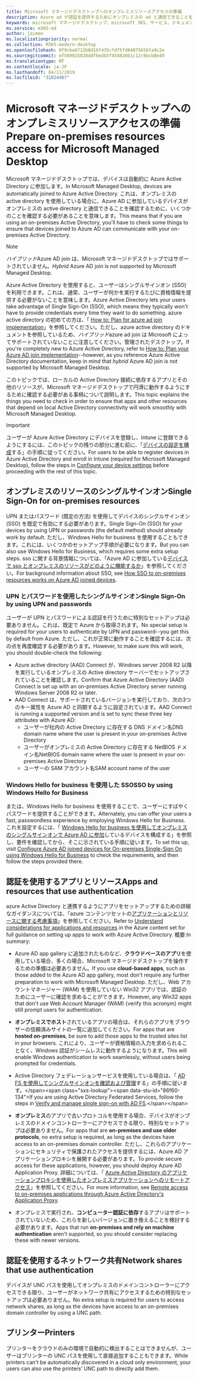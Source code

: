 ```yaml
---
title: Microsoft マネージドデスクトップへのオンプレミスリソースアクセスの準備
description: Azure ad が認証を提供するためにオンプレミスの ad と通信できることを確認するための重要な手順
keywords: microsoft マネージドデスクトップ、microsoft 365、サービス、ドキュメント
ms.service: m365-md
author: jaimeo
ms.localizationpriority: normal
ms.collection: M365-modern-desktop
ms.openlocfilehash: 0f9cbe6712b8d16f435cfdf5fd84875656fa9c2e
ms.sourcegitcommit: ef589025820ddf6edb5f454826b1c12c9bcb8e49
ms.translationtype: MT
ms.contentlocale: ja-JP
ms.lasthandoff: 04/11/2019
ms.locfileid: "31824467"
---
```

#  <a name="prepare-on-premises-resources-access-for-microsoft-managed-desktop"></a><span data-ttu-id="86f60-104">Microsoft マネージドデスクトップへのオンプレミスリソースアクセスの準備</span><span class="sxs-lookup"><span data-stu-id="86f60-104">Prepare on-premises resources access for Microsoft Managed Desktop</span></span>

<span data-ttu-id="86f60-105">Microsoft マネージドデスクトップでは、デバイスは自動的に Azure Active Directory に参加します。</span><span class="sxs-lookup"><span data-stu-id="86f60-105">In Microsoft Managed Desktop, devices are automatically joined to Azure Active Directory.</span></span> <span data-ttu-id="86f60-106">これは、オンプレミスの active directory を使用している場合に、Azure AD に参加しているデバイスがオンプレミスの active directory と通信できることを確認するために、いくつかのことを確認する必要があることを意味します。</span><span class="sxs-lookup"><span data-stu-id="86f60-106">This means that if you are using an on-premises Active Directory, you'll have to check some things to ensure that devices joined to Azure AD can communicate with your on-premises Active Directory.</span></span> 

> [!NOTE]  
> <span data-ttu-id="86f60-107">*ハイブリッド*Azure AD join は、Microsoft マネージドデスクトップではサポートされていません。</span><span class="sxs-lookup"><span data-stu-id="86f60-107">*Hybrid* Azure AD join is not supported by Microsoft Managed Desktop.</span></span>

<span data-ttu-id="86f60-108">Azure Active Directory を使用すると、ユーザーはシングルサインオン (SSO) を利用できます。これは、通常、ユーザーが何かを実行するたびに資格情報を提供する必要がないことを意味します。</span><span class="sxs-lookup"><span data-stu-id="86f60-108">Azure Active Directory lets your users take advantage of Single Sign-On (SSO), which means they typically won't have to provide credentials every time they want to do something.</span></span> <span data-ttu-id="86f60-109">azure active directory の初めての方は、「 [How to: Plan for azure ad join implementation](https://docs.microsoft.com/azure/active-directory/devices/azureadjoin-plan)」を参照してください。ただし、azure active directory のドキュメントを参照しているため、*ハイブリッド*azure ad join は Microsoft によってサポートされていないことに注意してください。管理されたデスクトップ。</span><span class="sxs-lookup"><span data-stu-id="86f60-109">If you're completely new to Azure Active Directory, refer to [How to: Plan your Azure AD join implementation](https://docs.microsoft.com/azure/active-directory/devices/azureadjoin-plan)--however, as you reference Azure Active Directory documentation, keep in mind that *hybrid* Azure AD join is not supported by Microsoft Managed Desktop.</span></span>


<span data-ttu-id="86f60-110">このトピックでは、ローカルの Active Directory 接続に依存するアプリとその他のリソースが、Microsoft マネージドデスクトップで円滑に動作するようにするために確認する必要がある事柄について説明します。</span><span class="sxs-lookup"><span data-stu-id="86f60-110">This topic explains the things you need to check in order to ensure that apps and other resources that depend on local Active Directory connectivity will work smoothly with Microsoft Managed Desktop.</span></span>


> [!IMPORTANT]  
> <span data-ttu-id="86f60-111">ユーザーが Azure Active Directory にデバイスを登録し、Intune に登録できるようにするには、このトピックの残りの部分に進む前に、「[デバイスの設定を構成](https://docs.microsoft.com/azure/active-directory/devices/azureadjoin-plan#configure-your-device-settings)する」の手順に従ってください。</span><span class="sxs-lookup"><span data-stu-id="86f60-111">For users to be able to register devices in Azure Active Directory and enroll in Intune (required for Microsoft Managed Desktop), follow the steps in [Configure your device settings](https://docs.microsoft.com/azure/active-directory/devices/azureadjoin-plan#configure-your-device-settings) before proceeding with the rest of this topic.</span></span>


## <a name="single-sign-on-for-on-premises-resources"></a><span data-ttu-id="86f60-112">オンプレミスのリソースのシングルサインオン</span><span class="sxs-lookup"><span data-stu-id="86f60-112">Single Sign-On for on-premises resources</span></span>

<span data-ttu-id="86f60-113">UPN またはパスワード (既定の方法) を使用してデバイスのシングルサインオン (SSO) を既定で有効にする必要があります。</span><span class="sxs-lookup"><span data-stu-id="86f60-113">Single Sign-On (SSO) for your devices by using UPN or passwords (the default method) should already work by default.</span></span> <span data-ttu-id="86f60-114">ただし、Windows Hello for business を使用することもできます。これには、いくつかのセットアップ手順が必要になります。</span><span class="sxs-lookup"><span data-stu-id="86f60-114">But you can also use Windows Hello for Business, which requires some extra setup steps.</span></span> <span data-ttu-id="86f60-115">sso に関する背景情報については、「Azure AD に参加している[デバイスで sso とオンプレミスのリソースがどのように機能するか](https://docs.microsoft.com/azure/active-directory/devices/azuread-join-sso#how-it-works)」を参照してください。</span><span class="sxs-lookup"><span data-stu-id="86f60-115">For background information about SSO, see [How SSO to on-premises resources works on Azure AD joined devices](https://docs.microsoft.com/azure/active-directory/devices/azuread-join-sso#how-it-works).</span></span>


### <a name="single-sign-on-by-using-upn-and-passwords"></a><span data-ttu-id="86f60-116">UPN とパスワードを使用したシングルサインオン</span><span class="sxs-lookup"><span data-stu-id="86f60-116">Single Sign-On by using UPN and passwords</span></span>

<span data-ttu-id="86f60-117">ユーザーが UPN とパスワードによる認証を行うために特別なセットアップは必要ありません。これは、既定で Azure から取得されます。</span><span class="sxs-lookup"><span data-stu-id="86f60-117">No special setup is required for your users to authenticate by UPN and password--you get this by default from Azure.</span></span> <span data-ttu-id="86f60-118">ただし、これが正常に動作することを確認するには、次の点を再度確認する必要があります。</span><span class="sxs-lookup"><span data-stu-id="86f60-118">However, to make sure this will work, you should double-check the following:</span></span>

- <span data-ttu-id="86f60-119">Azure active directory (AAD) Connect が、Windows server 2008 R2 以降を実行しているオンプレミスの Active directory サーバーでセットアップされていることを確認します。</span><span class="sxs-lookup"><span data-stu-id="86f60-119">Confirm that Azure Active Directory (AAD) Connect is set up with an on-premises Active Directory server running Windows Server 2008 R2 or later.</span></span>
- <span data-ttu-id="86f60-120">AAD Connect は、サポートされているバージョンを実行しており、次の3つのキー属性を Azure AD と同期するように設定されています。</span><span class="sxs-lookup"><span data-stu-id="86f60-120">AAD Connect is running a supported version and is set to sync these three key attributes with Azure AD:</span></span> 
    - <span data-ttu-id="86f60-121">ユーザーが社内の Active Directory に存在する DNS ドメイン名</span><span class="sxs-lookup"><span data-stu-id="86f60-121">DNS domain name where the user is present in your on-premises Active Directory</span></span>
    - <span data-ttu-id="86f60-122">ユーザーがオンプレミスの Active Directory に存在する NetBIOS ドメイン名</span><span class="sxs-lookup"><span data-stu-id="86f60-122">NetBIOS domain name where the user is present in your on-premises Active Directory</span></span>
    - <span data-ttu-id="86f60-123">ユーザーの SAM アカウント名</span><span class="sxs-lookup"><span data-stu-id="86f60-123">SAM account name of the user</span></span>


### <a name="sso-by-using-windows-hello-for-business"></a><span data-ttu-id="86f60-124">Windows Hello for business を使用した SSO</span><span class="sxs-lookup"><span data-stu-id="86f60-124">SSO by using Windows Hello for Business</span></span>

<span data-ttu-id="86f60-125">または、Windows Hello for business を使用することで、ユーザーにすばやくパスワードを提供することができます。</span><span class="sxs-lookup"><span data-stu-id="86f60-125">Alternately, you can offer your users a fast, passwordless experience by employing Windows Hello for Business.</span></span> <span data-ttu-id="86f60-126">これを設定するには、「 [Windows Hello for business を使用してオンプレミスのシングルサインオンで Azure AD に参加](https://docs.microsoft.com/windows/security/identity-protection/hello-for-business/hello-hybrid-aadj-sso-base)しているデバイスを構成する」を参照し、要件を確認してから、そこに示されている手順に従います。</span><span class="sxs-lookup"><span data-stu-id="86f60-126">To set this up, visit [Configure Azure AD joined devices for On-premises Single-Sign On using Windows Hello for Business](https://docs.microsoft.com/windows/security/identity-protection/hello-for-business/hello-hybrid-aadj-sso-base) to check the requirements, and then follow the steps provided there.</span></span>


## <a name="apps-and-resources-that-use-authentication"></a><span data-ttu-id="86f60-127">認証を使用するアプリとリソース</span><span class="sxs-lookup"><span data-stu-id="86f60-127">Apps and resources that use authentication</span></span>

<span data-ttu-id="86f60-128">azure Active Directory と連携するようにアプリをセットアップするための詳細なガイダンスについては、「azure コンテンツセットの[アプリケーションとリソースに関する考慮事項](https://docs.microsoft.com/azure/active-directory/devices/azureadjoin-plan#understand-considerations-for-applications-and-resources)」を参照してください。</span><span class="sxs-lookup"><span data-stu-id="86f60-128">Refer to [Understand considerations for applications and resources](https://docs.microsoft.com/azure/active-directory/devices/azureadjoin-plan#understand-considerations-for-applications-and-resources) in the Azure content set for full guidance on setting up apps to work with Azure Active Directory.</span></span> <span data-ttu-id="86f60-129">概要:</span><span class="sxs-lookup"><span data-stu-id="86f60-129">In summary:</span></span>


- <span data-ttu-id="86f60-130">Azure AD app gallery に追加されたものなど、**クラウドベースのアプリ**を使用している場合、多くの場合、Microsoft マネージドデスクトップを操作するための準備は必要ありません。</span><span class="sxs-lookup"><span data-stu-id="86f60-130">If you use **cloud-based apps**, such as those added to the Azure AD app gallery, most don't require any further preparation to work with Microsoft Managed Desktop.</span></span> <span data-ttu-id="86f60-131">ただし、Web アカウントマネージャー (WAM) を使用していない Win32 アプリでは、認証のためにユーザーに確認を求めることができます。</span><span class="sxs-lookup"><span data-stu-id="86f60-131">However, any Win32 apps that don't use Web Account Manager (WAM) {verify this acronym} might still prompt users for authentication.</span></span>

- <span data-ttu-id="86f60-132">**オンプレミスでホスト**されているアプリの場合は、それらのアプリをブラウザーの信頼済みサイトの一覧に追加してください。</span><span class="sxs-lookup"><span data-stu-id="86f60-132">For apps that are **hosted on-premises**, be sure to add those apps to the trusted sites list in your browsers.</span></span> <span data-ttu-id="86f60-133">これにより、ユーザーが資格情報の入力を求められることなく、Windows 認証がシームレスに動作するようになります。</span><span class="sxs-lookup"><span data-stu-id="86f60-133">This will enable Windows authentication to work seamlessly, without users being prompted for credentials.</span></span>

- <span data-ttu-id="86f60-134">Active Directory フェデレーションサービスを使用している場合は、「 [AD FS を使用してシングルサインオンを確認および管理](https://docs.microsoft.com/previous-versions/azure/azure-services/jj151809(v=azure.100))する」の手順に従います。</span><span class="sxs-lookup"><span data-stu-id="86f60-134">If you are using Active Directory Federated Services, follow the steps in [Verify and manage single sign-on with AD FS](https://docs.microsoft.com/previous-versions/azure/azure-services/jj151809(v=azure.100)).</span></span> 

- <span data-ttu-id="86f60-135">**オンプレミス**のアプリで古いプロトコルを使用する場合、デバイスがオンプレミスのドメインコントローラーにアクセスできる限り、特別なセットアップは必要ありません。</span><span class="sxs-lookup"><span data-stu-id="86f60-135">For apps that are **on-premises and use older protocols**, no extra setup is required, as long as the devices have access to an on-premises domain controller.</span></span> <span data-ttu-id="86f60-136">ただし、これらのアプリケーションにセキュリティで保護されたアクセスを提供するには、Azure AD アプリケーションプロキシを展開する必要があります。</span><span class="sxs-lookup"><span data-stu-id="86f60-136">To provide secure access for these applications, however, you should deploy Azure AD Application Proxy.</span></span> <span data-ttu-id="86f60-137">詳細については、「 [Azure Active Directory のアプリケーションプロキシを使用したオンプレミスアプリケーションへのリモートアクセス](https://docs.microsoft.com/azure/active-directory/manage-apps/application-proxy)」を参照してください。</span><span class="sxs-lookup"><span data-stu-id="86f60-137">For more information, see [Remote access to on-premises applications through Azure Active Directory's Application Proxy](https://docs.microsoft.com/azure/active-directory/manage-apps/application-proxy).</span></span>

- <span data-ttu-id="86f60-138">オンプレミスで実行され、**コンピューター認証に依存**するアプリはサポートされていないため、これらを新しいバージョンに置き換えることを検討する必要があります。</span><span class="sxs-lookup"><span data-stu-id="86f60-138">Apps that run **on-premises and rely on machine authentication** aren't supported, so you should consider replacing these with newer versions.</span></span>

## <a name="network-shares-that-use-authentication"></a><span data-ttu-id="86f60-139">認証を使用するネットワーク共有</span><span class="sxs-lookup"><span data-stu-id="86f60-139">Network shares that use authentication</span></span>

<span data-ttu-id="86f60-140">デバイスが UNC パスを使用してオンプレミスのドメインコントローラーにアクセスできる限り、ユーザーがネットワーク共有にアクセスするための特別なセットアップは必要ありません。</span><span class="sxs-lookup"><span data-stu-id="86f60-140">No extra setup is required for users to access network shares, as long as the devices have access to an on-premises domain controller by using a UNC path.</span></span>

## <a name="printers"></a><span data-ttu-id="86f60-141">プリンター</span><span class="sxs-lookup"><span data-stu-id="86f60-141">Printers</span></span>

<span data-ttu-id="86f60-142">プリンターをクラウドのみの環境で自動的に検出することはできませんが、ユーザーはプリンターの UNC パスを使用して直接追加することもできます。</span><span class="sxs-lookup"><span data-stu-id="86f60-142">While printers can't be automatically discovered in a cloud only environment, your users can also use the printers’ UNC path to directly add them.</span></span>

<!--add fuller material on printers when available-->
